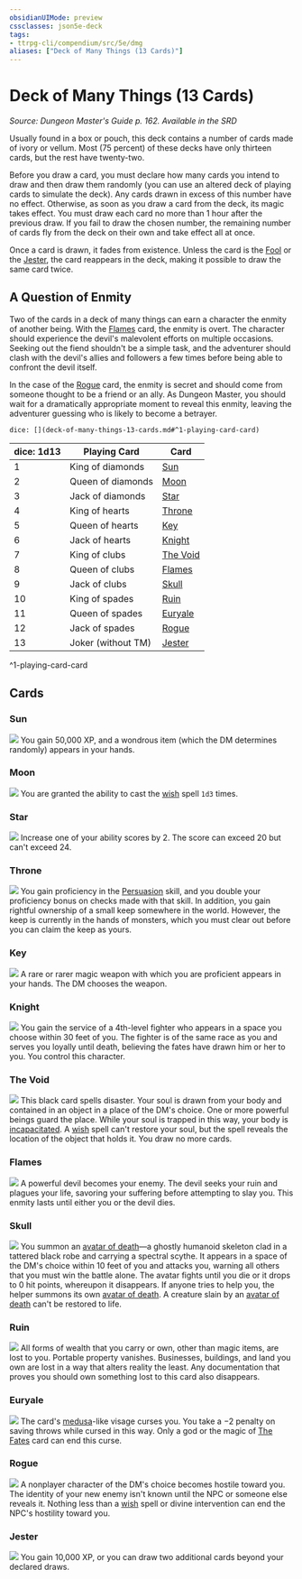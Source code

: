 ```yaml
---
obsidianUIMode: preview
cssclasses: json5e-deck
tags:
- ttrpg-cli/compendium/src/5e/dmg
aliases: ["Deck of Many Things (13 Cards)"]
---
```

# Deck of Many Things (13 Cards)
*Source: Dungeon Master's Guide p. 162. Available in the <span title='Systems Reference Document (5.1)'>SRD</span>*  

Usually found in a box or pouch, this deck contains a number of cards made of ivory or vellum. Most (75 percent) of these decks have only thirteen cards, but the rest have twenty-two.

Before you draw a card, you must declare how many cards you intend to draw and then draw them randomly (you can use an altered deck of playing cards to simulate the deck). Any cards drawn in excess of this number have no effect. Otherwise, as soon as you draw a card from the deck, its magic takes effect. You must draw each card no more than 1 hour after the previous draw. If you fail to draw the chosen number, the remaining number of cards fly from the deck on their own and take effect all at once.

Once a card is drawn, it fades from existence. Unless the card is the [Fool](Misc%20Files/CLI/compendium/decks/deck-of-many-things.md#Fool) or the [Jester](Misc%20Files/CLI/compendium/decks/deck-of-many-things.md#Jester), the card reappears in the deck, making it possible to draw the same card twice.

## A Question of Enmity

Two of the cards in a deck of many things can earn a character the enmity of another being. With the [Flames](Misc%20Files/CLI/compendium/decks/deck-of-many-things.md#Flames) card, the enmity is overt. The character should experience the devil's malevolent efforts on multiple occasions. Seeking out the fiend shouldn't be a simple task, and the adventurer should clash with the devil's allies and followers a few times before being able to confront the devil itself.

In the case of the [Rogue](Misc%20Files/CLI/compendium/decks/deck-of-many-things.md#Rogue) card, the enmity is secret and should come from someone thought to be a friend or an ally. As Dungeon Master, you should wait for a dramatically appropriate moment to reveal this enmity, leaving the adventurer guessing who is likely to become a betrayer.

`dice: [](deck-of-many-things-13-cards.md#^1-playing-card-card)`

| dice: 1d13 | Playing Card | Card |
|------------|--------------|------|
| 1 | King of diamonds | [Sun](Misc%20Files/CLI/compendium/decks/deck-of-many-things.md#Sun) |
| 2 | Queen of diamonds | [Moon](Misc%20Files/CLI/compendium/decks/deck-of-many-things.md#Moon) |
| 3 | Jack of diamonds | [Star](Misc%20Files/CLI/compendium/decks/deck-of-many-things.md#Star) |
| 4 | King of hearts | [Throne](Misc%20Files/CLI/compendium/decks/deck-of-many-things.md#Throne) |
| 5 | Queen of hearts | [Key](Misc%20Files/CLI/compendium/decks/deck-of-many-things.md#Key) |
| 6 | Jack of hearts | [Knight](Misc%20Files/CLI/compendium/decks/deck-of-many-things.md#Knight) |
| 7 | King of clubs | [The Void](Misc%20Files/CLI/compendium/decks/deck-of-many-things.md#The%20Void) |
| 8 | Queen of clubs | [Flames](Misc%20Files/CLI/compendium/decks/deck-of-many-things.md#Flames) |
| 9 | Jack of clubs | [Skull](Misc%20Files/CLI/compendium/decks/deck-of-many-things.md#Skull) |
| 10 | King of spades | [Ruin](Misc%20Files/CLI/compendium/decks/deck-of-many-things.md#Ruin) |
| 11 | Queen of spades | [Euryale](Misc%20Files/CLI/compendium/decks/deck-of-many-things.md#Euryale) |
| 12 | Jack of spades | [Rogue](Misc%20Files/CLI/compendium/decks/deck-of-many-things.md#Rogue) |
| 13 | Joker (without TM) | [Jester](Misc%20Files/CLI/compendium/decks/deck-of-many-things.md#Jester) |
^1-playing-card-card

## Cards

### Sun
![](Misc%20Files/CLI/compendium/decks/img/deck-of-many-things-02-sun.webp#card)
You gain 50,000 XP, and a wondrous item (which the DM determines randomly) appears in your hands.

### Moon
![](Misc%20Files/CLI/compendium/decks/img/deck-of-many-things-03-moon.webp#card)
You are granted the ability to cast the [wish](Misc%20Files/CLI/compendium/spells/wish-xphb.md) spell `1d3` times.

### Star
![](Misc%20Files/CLI/compendium/decks/img/deck-of-many-things-04-star.webp#card)
Increase one of your ability scores by 2. The score can exceed 20 but can't exceed 24.

### Throne
![](Misc%20Files/CLI/compendium/decks/img/deck-of-many-things-07-throne.webp#card)
You gain proficiency in the [Persuasion](Misc%20Files/CLI/rules/skills.md#Persuasion) skill, and you double your proficiency bonus on checks made with that skill. In addition, you gain rightful ownership of a small keep somewhere in the world. However, the keep is currently in the hands of monsters, which you must clear out before you can claim the keep as yours.

### Key
![](Misc%20Files/CLI/compendium/decks/img/deck-of-many-things-08-key.webp#card)
A rare or rarer magic weapon with which you are proficient appears in your hands. The DM chooses the weapon.

### Knight
![](Misc%20Files/CLI/compendium/decks/img/deck-of-many-things-09-knight.webp#card)
You gain the service of a 4th-level fighter who appears in a space you choose within 30 feet of you. The fighter is of the same race as you and serves you loyally until death, believing the fates have drawn him or her to you. You control this character.

### The Void
![](Misc%20Files/CLI/compendium/decks/img/deck-of-many-things-12-void.webp#card)
This black card spells disaster. Your soul is drawn from your body and contained in an object in a place of the DM's choice. One or more powerful beings guard the place. While your soul is trapped in this way, your body is [incapacitated](Misc%20Files/CLI/rules/conditions.md#Incapacitated). A [wish](Misc%20Files/CLI/compendium/spells/wish-xphb.md) spell can't restore your soul, but the spell reveals the location of the object that holds it. You draw no more cards.

### Flames
![](Misc%20Files/CLI/compendium/decks/img/deck-of-many-things-13-flames.webp#card)
A powerful devil becomes your enemy. The devil seeks your ruin and plagues your life, savoring your suffering before attempting to slay you. This enmity lasts until either you or the devil dies.

### Skull
![](Misc%20Files/CLI/compendium/decks/img/deck-of-many-things-14-skull.webp#card)
You summon an [avatar of death](Misc%20Files/CLI/compendium/bestiary/undead/avatar-of-death-dmg.md)—a ghostly humanoid skeleton clad in a tattered black robe and carrying a spectral scythe. It appears in a space of the DM's choice within 10 feet of you and attacks you, warning all others that you must win the battle alone. The avatar fights until you die or it drops to 0 hit points, whereupon it disappears. If anyone tries to help you, the helper summons its own [avatar of death](Misc%20Files/CLI/compendium/bestiary/undead/avatar-of-death-dmg.md). A creature slain by an [avatar of death](Misc%20Files/CLI/compendium/bestiary/undead/avatar-of-death-dmg.md) can't be restored to life.

### Ruin
![](Misc%20Files/CLI/compendium/decks/img/deck-of-many-things-17-ruin.webp#card)
All forms of wealth that you carry or own, other than magic items, are lost to you. Portable property vanishes. Businesses, buildings, and land you own are lost in a way that alters reality the least. Any documentation that proves you should own something lost to this card also disappears.

### Euryale
![](Misc%20Files/CLI/compendium/decks/img/deck-of-many-things-18-euryale.webp#card)
The card's [medusa](Misc%20Files/CLI/compendium/bestiary/monstrosity/medusa.md)-like visage curses you. You take a −2 penalty on saving throws while cursed in this way. Only a god or the magic of [The Fates](Misc%20Files/CLI/compendium/decks/deck-of-many-things.md#The%20Fates) card can end this curse.

### Rogue
![](Misc%20Files/CLI/compendium/decks/img/deck-of-many-things-19-rogue.webp#card)
A nonplayer character of the DM's choice becomes hostile toward you. The identity of your new enemy isn't known until the NPC or someone else reveals it. Nothing less than a [wish](Misc%20Files/CLI/compendium/spells/wish-xphb.md) spell or divine intervention can end the NPC's hostility toward you.

### Jester
![](Misc%20Files/CLI/compendium/decks/img/deck-of-many-things-22-jester.webp#card)
You gain 10,000 XP, or you can draw two additional cards beyond your declared draws.